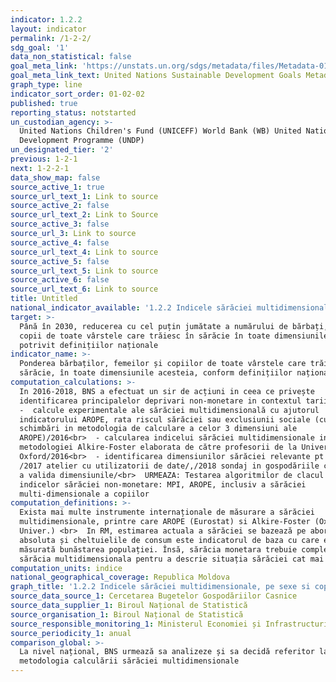 ```yaml
---
indicator: 1.2.2
layout: indicator
permalink: /1-2-2/
sdg_goal: '1'
data_non_statistical: false
goal_meta_link: 'https://unstats.un.org/sdgs/metadata/files/Metadata-01-02-01.pdf '
goal_meta_link_text: United Nations Sustainable Development Goals Metadata (PDF 894 KB)
graph_type: line
indicator_sort_order: 01-02-02
published: true
reporting_status: notstarted
un_custodian_agency: >-
  United Nations Children's Fund (UNICEFF) World Bank (WB) United Nations
  Development Programme (UNDP)
un_designated_tier: '2'
previous: 1-2-1
next: 1-2-2-1
data_show_map: false
source_active_1: true
source_url_text_1: Link to source
source_active_2: false
source_url_text_2: Link to Source
source_active_3: false
source_url_3: Link to source
source_active_4: false
source_url_text_4: Link to source
source_active_5: false
source_url_text_5: Link to source
source_active_6: false
source_url_text_6: Link to source
title: Untitled
national_indicator_available: '1.2.2 Indicele sărăciei multidimensionale, pe sexe si copii'
target: >-
  Până în 2030, reducerea cu cel puțin jumătate a numărului de bărbați, femei și
  copii de toate vârstele care trăiesc în sărăcie în toate dimensiunile acesteia
  potrivit definițiilor naționale
indicator_name: >-
  Ponderea bărbaților, femeilor și copiilor de toate vârstele care trăiesc în
  sărăcie, în toate dimensiunile acesteia, conform definițiilor naționale
computation_calculations: >-
  In 2016-2018, BNS a efectuat un sir de acțiuni in ceea ce privește
  identificarea principalelor deprivari non-monetare in contextul tarii: <br> 
  -  calcule experimentale ale sărăciei multidimensională cu ajutorul
  indicatorului AROPE, rata riscul sărăciei sau exclusiunii sociale (cu unele
  schimbări in metodologia de calculare a celor 3 dimensiuni ale
  AROPE)/2016<br>  - calcularea indicelui sărăciei multidimensionale in baza
  metodologiei Alkire-Foster elaborata de către profesorii de la Universitatea
  Oxford/2016<br>  - identificarea dimensiunilor sărăciei relevante pt Moldova
  /2017 atelier cu utilizatorii de date/,/2018 sondaj in gospodăriile casnice pt
  a valida dimensiunile/<br>  URMEAZA: Testarea algoritmilor de clacul a
  indicelor sărăciei non-monetare: MPI, AROPE, inclusiv a sărăciei
  multi-dimensionale a copiilor
computation_definitions: >-
  Exista mai multe instrumente internaționale de măsurare a sărăciei
  multidimensionale, printre care AROPE (Eurostat) si Alkire-Foster (Oxford
  Univer.) <br>  In RM, estimarea actuala a sărăciei se bazează pe abordarea
  absoluta și cheltuielile de consum este indicatorul de baza cu care este
  măsurată bunăstarea populației. Însă, sărăcia monetara trebuie completata cu
  sărăcia multidimensionala pentru a descrie situația sărăciei cat mai corect.
computation_units: indice
national_geographical_coverage: Republica Moldova
graph_title: '1.2.2 Indicele sărăciei multidimensionale, pe sexe si copii'
source_data_source_1: Cercetarea Bugetelor Gospodăriilor Casnice
source_data_supplier_1: Biroul Național de Statistică
source_organisation_1: Biroul Național de Statistică
source_responsible_monitoring_1: Ministerul Economiei și Infrastructurii
source_periodicity_1: anual
comparison_global: >-
  La nivel național, BNS urmează sa analizeze și sa decidă referitor la
  metodologia calculării sărăciei multidimensionale
---
```

